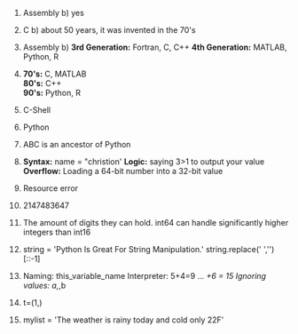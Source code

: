 1) Assembly
    b) yes
    
2) C
    b) about 50 years, it was invented in the 70's
    
3) Assembly
    b) **3rd Generation:** Fortran, C, C++
       **4th Generation:** MATLAB, Python, R
       
4) **70's:** C, MATLAB  
   **80's:** C++  
   **90's:** Python, R  

5) C-Shell

6) Python

7) ABC is an ancestor of Python

8) **Syntax:** name = "christion'
   **Logic:** saying 3>1 to output your value
   **Overflow:** Loading a 64-bit number into a 32-bit value
   
9) Resource error

10) 2147483647

11) The amount of digits they can hold. int64 can handle significantly higher integers than int16

12) string = 'Python Is Great For String Manipulation.'
    string.replace(' ','')[::-1]

13) Naming: this_variable_name
    Interpreter: 5+4=9 ... _+6 = 15
    Ignoring values: a,_,b

14) t=(1,)

15) mylist = 'The weather is rainy today and cold only 22F'
